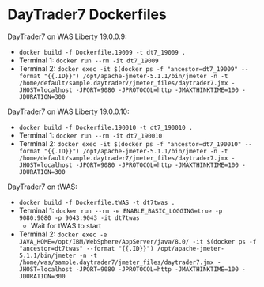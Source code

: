 # DayTrader7 Dockerfiles

DayTrader7 on WAS Liberty 19.0.0.9:

* `docker build -f Dockerfile.19009 -t dt7_19009 .`
* Terminal 1: `docker run --rm -it dt7_19009`
* Terminal 2: `docker exec -it $(docker ps -f "ancestor=dt7_19009" --format "{{.ID}}") /opt/apache-jmeter-5.1.1/bin/jmeter -n -t /home/default/sample.daytrader7/jmeter_files/daytrader7.jmx -JHOST=localhost -JPORT=9080 -JPROTOCOL=http -JMAXTHINKTIME=100 -JDURATION=300`

DayTrader7 on WAS Liberty 19.0.0.10:

* `docker build -f Dockerfile.190010 -t dt7_190010 .`
* Terminal 1: `docker run --rm -it dt7_190010`
* Terminal 2: `docker exec -it $(docker ps -f "ancestor=dt7_190010" --format "{{.ID}}") /opt/apache-jmeter-5.1.1/bin/jmeter -n -t /home/default/sample.daytrader7/jmeter_files/daytrader7.jmx -JHOST=localhost -JPORT=9080 -JPROTOCOL=http -JMAXTHINKTIME=100 -JDURATION=300`

DayTrader7 on tWAS:

* `docker build -f Dockerfile.tWAS -t dt7twas .`
* Terminal 1: `docker run --rm -e ENABLE_BASIC_LOGGING=true -p 9080:9080 -p 9043:9043 -it dt7twas`
  * Wait for tWAS to start
* Terminal 2: `docker exec -e JAVA_HOME=/opt/IBM/WebSphere/AppServer/java/8.0/ -it $(docker ps -f "ancestor=dt7twas" --format "{{.ID}}") /opt/apache-jmeter-5.1.1/bin/jmeter -n -t /home/was/sample.daytrader7/jmeter_files/daytrader7.jmx -JHOST=localhost -JPORT=9080 -JPROTOCOL=http -JMAXTHINKTIME=100 -JDURATION=300`
